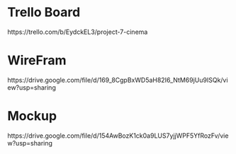 <h1>Trello Board</h1>
https://trello.com/b/EydckEL3/project-7-cinema


<h1>WireFram</h1>
https://drive.google.com/file/d/169_8CgpBxWD5aH82I6_NtM69jUu9ISQk/view?usp=sharing

<h1>Mockup</h1>
https://drive.google.com/file/d/154AwBozK1ck0a9LUS7yjjWPF5YfRozFv/view?usp=sharing
